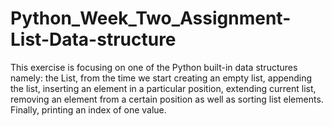 # Python_Week_Two_Assignment-List-Data-structure
This exercise is focusing on one of the Python built-in data structures namely: the List, from the time we start creating an empty list, appending the list, inserting an element  in a particular position, extending current list, removing an element from a certain position as well as sorting list elements. Finally, printing an index of one  value.
